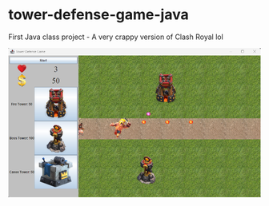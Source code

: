 # tower-defense-game-java
First Java class project - A very crappy version of Clash Royal lol

![Screenshot of the Gameplay](Screenshot.png)

